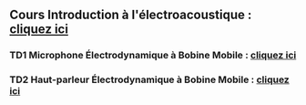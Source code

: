 ## Cours Introduction à l'électroacoustique : <a href="https://afarciniegasm.github.io/Enseignement/Physique/P2bis/00_Cours_Comp_PAP.pdf" target="_blank">cliquez ici</a>  <br>

### TD1 Microphone Électrodynamique à Bobine Mobile : <a href="https://afarciniegasm.github.io/Enseignement/Physique/P2bis/TD1.pdf" target="_blank">cliquez ici</a>  <br>

### TD2 Haut-parleur Électrodynamique à Bobine Mobile : <a href="https://afarciniegasm.github.io/Enseignement/Physique/P2bis/TD2.pdf" target="_blank">cliquez ici</a>  <br>
